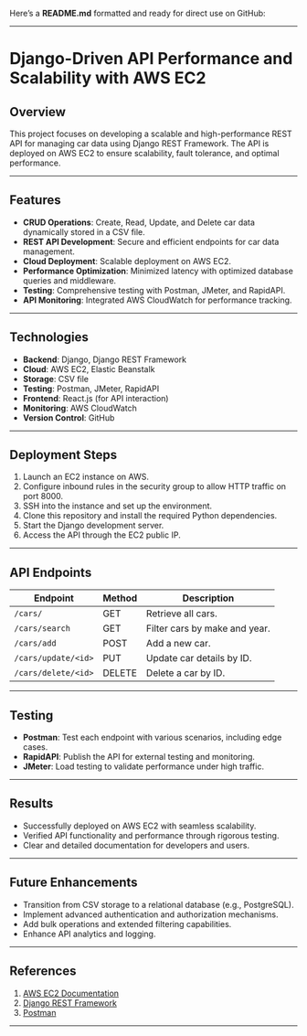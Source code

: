 Here’s a **README.md** formatted and ready for direct use on GitHub:

---

# Django-Driven API Performance and Scalability with AWS EC2

## Overview

This project focuses on developing a scalable and high-performance REST API for managing car data using Django REST Framework. The API is deployed on AWS EC2 to ensure scalability, fault tolerance, and optimal performance.

---

## Features

- **CRUD Operations**: Create, Read, Update, and Delete car data dynamically stored in a CSV file.
- **REST API Development**: Secure and efficient endpoints for car data management.
- **Cloud Deployment**: Scalable deployment on AWS EC2.
- **Performance Optimization**: Minimized latency with optimized database queries and middleware.
- **Testing**: Comprehensive testing with Postman, JMeter, and RapidAPI.
- **API Monitoring**: Integrated AWS CloudWatch for performance tracking.

---

## Technologies

- **Backend**: Django, Django REST Framework
- **Cloud**: AWS EC2, Elastic Beanstalk
- **Storage**: CSV file
- **Testing**: Postman, JMeter, RapidAPI
- **Frontend**: React.js (for API interaction)
- **Monitoring**: AWS CloudWatch
- **Version Control**: GitHub

---

## Deployment Steps

1. Launch an EC2 instance on AWS.
2. Configure inbound rules in the security group to allow HTTP traffic on port 8000.
3. SSH into the instance and set up the environment.
4. Clone this repository and install the required Python dependencies.
5. Start the Django development server.
6. Access the API through the EC2 public IP.

---

## API Endpoints

| Endpoint               | Method | Description                          |
|------------------------|--------|--------------------------------------|
| `/cars/`              | GET    | Retrieve all cars.                  |
| `/cars/search`        | GET    | Filter cars by make and year.       |
| `/cars/add`           | POST   | Add a new car.                      |
| `/cars/update/<id>`   | PUT    | Update car details by ID.           |
| `/cars/delete/<id>`   | DELETE | Delete a car by ID.                 |

---

## Testing

- **Postman**: Test each endpoint with various scenarios, including edge cases.
- **RapidAPI**: Publish the API for external testing and monitoring.
- **JMeter**: Load testing to validate performance under high traffic.

---

## Results

- Successfully deployed on AWS EC2 with seamless scalability.
- Verified API functionality and performance through rigorous testing.
- Clear and detailed documentation for developers and users.

---

## Future Enhancements

- Transition from CSV storage to a relational database (e.g., PostgreSQL).
- Implement advanced authentication and authorization mechanisms.
- Add bulk operations and extended filtering capabilities.
- Enhance API analytics and logging.


---

## References

1. [AWS EC2 Documentation](https://aws.amazon.com/ec2/)
2. [Django REST Framework](https://www.django-rest-framework.org/)
3. [Postman](https://www.postman.com/)

---
